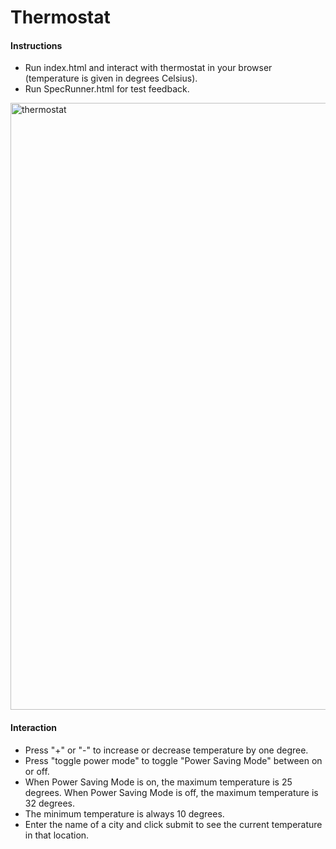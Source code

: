 # Thermostat

#### Instructions
 - Run index.html and interact with thermostat in your browser (temperature is given in degrees Celsius).
 - Run SpecRunner.html for test feedback.

<img width="971" alt="thermostat" src="https://cloud.githubusercontent.com/assets/18581870/18635295/71a4daae-7e7c-11e6-9b9c-6d02e893f73e.png">

#### Interaction
 - Press "+" or "-" to increase or decrease temperature by one degree.
 - Press "toggle power mode" to toggle "Power Saving Mode" between on or off.
 - When Power Saving Mode is on, the maximum temperature is 25 degrees. When Power Saving Mode is off, the maximum temperature is 32 degrees.
 - The minimum temperature is always 10 degrees.
 - Enter the name of a city and click submit to see the current temperature in that location.
